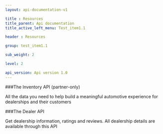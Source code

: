 ```yaml
---
layout: api-documentation-v1

title : Resources
title_parent: Api documentation
title_active_left_menu: Test_item1.1

header : Resources

group: test_item1.1

sub_weight: 2

level: 2

api_version: Api version 1.0
---
```



###The Inventory API (partner-only)

All the data you need to help build a meaningful automotive experience for dealerships and their customers

###The Dealer API

Get dealership information, ratings and reviews. All dealership details are available through this API